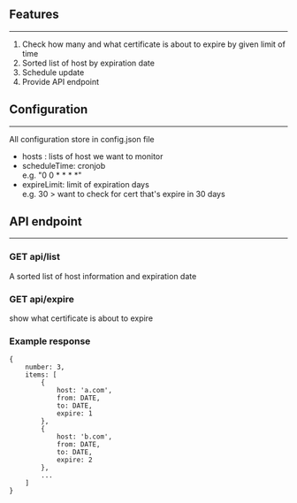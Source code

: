 
## Features
-------------
1. Check how many and what certificate is about to expire by given limit of time
2. Sorted list of host by expiration date
3. Schedule update
4. Provide API endpoint

## Configuration
-------------
All configuration store in config.json file
- hosts : lists of host we want to monitor
- scheduleTime: cronjob  
e.g. "0 0 * * * *"
- expireLimit: limit of expiration days   
e.g. 30 > want to check for cert that's expire in 30 days 

## API endpoint
-------------
### GET api/list
A sorted list of host information and expiration date

### GET api/expire  
show what certificate is about to expire

### Example response
```
{
    number: 3,
    items: [
        {
            host: 'a.com',
            from: DATE,
            to: DATE,
            expire: 1
        },
        {
            host: 'b.com',
            from: DATE,
            to: DATE,
            expire: 2
        },
        ...
    ]
}
```